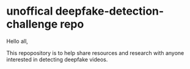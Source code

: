 # unoffical deepfake-detection-challenge repo

Hello all, 

This repopository is to help share resources and research with anyone interested in detecting deepfake videos.

